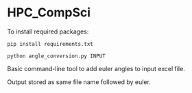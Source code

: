 # HPC_CompSci
To install required packages:
```
pip install requirements.txt
```
```
python angle_conversion.py INPUT
```
Basic command-line tool to add euler angles to input excel file.

Output stored as same file name followed by euler.
